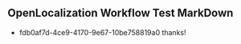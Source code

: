 ## OpenLocalization Workflow Test MarkDown
* fdb0af7d-4ce9-4170-9e67-10be758819a0 thanks!

<!--HONumber=Jul16_HO2-->


